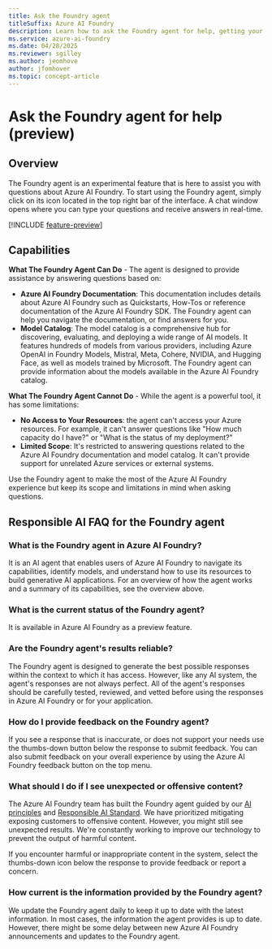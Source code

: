 ```yaml
---
title: Ask the Foundry agent
titleSuffix: Azure AI Foundry
description: Learn how to ask the Foundry agent for help, getting your questions answered based on Azure AI Foundry documentation and model catalog.
ms.service: azure-ai-foundry
ms.date: 04/28/2025
ms.reviewer: sgilley
ms.author: jeomhove
author: jfomhover
ms.topic: concept-article
---
```


# Ask the Foundry agent for help (preview)

## Overview

The Foundry agent is an experimental feature that is here to assist you with questions about Azure AI Foundry. To start using the Foundry agent, simply click on its icon located in the top right bar of the interface. A chat window opens where you can type your questions and receive answers in real-time.

[!INCLUDE [feature-preview](../includes/feature-preview.md)]

## Capabilities

**What The Foundry Agent Can Do** - The agent is designed to provide assistance by answering questions based on:

- **Azure AI Foundry Documentation**: This documentation includes details about Azure AI Foundry such as Quickstarts, How-Tos or reference documentation of the Azure AI Foundry SDK. The Foundry agent can help you navigate the documentation, or find answers for you.
- **Model Catalog**: The model catalog is a comprehensive hub for discovering, evaluating, and deploying a wide range of AI models. It features hundreds of models from various providers, including Azure OpenAI in Foundry Models, Mistral, Meta, Cohere, NVIDIA, and Hugging Face, as well as models trained by Microsoft. The Foundry agent can provide information about the models available in the Azure AI Foundry catalog.

**What The Foundry Agent Cannot Do** - While the agent is a powerful tool, it has some limitations:

- **No Access to Your Resources**: the agent can't access your Azure resources. For example, it can't answer questions like "How much capacity do I have?" or "What is the status of my deployment?"
- **Limited Scope**: It's restricted to answering questions related to the Azure AI Foundry documentation and model catalog. It can't provide support for unrelated Azure services or external systems.

Use the Foundry agent to make the most of the Azure AI Foundry experience but keep its scope and limitations in mind when asking questions.


## Responsible AI FAQ for the Foundry agent

### What is the Foundry agent in Azure AI Foundry?

It is an AI agent that enables users of Azure AI Foundry to navigate its capabilities, identify models, and understand how to use its resources to build generative AI applications. For an overview of how the agent works and a summary of its capabilities, see the overview above.

### What is the current status of the Foundry agent?

It is available in Azure AI Foundry as a preview feature.

### Are the Foundry agent's results reliable?

The Foundry agent is designed to generate the best possible responses within the context to which it has access. However, like any AI system, the agent's responses are not always perfect. All of the agent's responses should be carefully tested, reviewed, and vetted before using the responses in Azure AI Foundry or for your application.

### How do I provide feedback on the Foundry agent?

If you see a response that is inaccurate, or does not support your needs use the thumbs-down button below the response to submit feedback. You can also submit feedback on your overall experience by using the Azure AI Foundry feedback button on the top menu.

### What should I do if I see unexpected or offensive content?

The Azure AI Foundry team has built the Foundry agent guided by our [AI principles](https://www.microsoft.com/ai/principles-and-approach) and [Responsible AI Standard](https://aka.ms/RAIStandardPDF). We have prioritized mitigating exposing customers to offensive content. However, you might still see unexpected results. We're constantly working to improve our technology to prevent the output of harmful content.

If you encounter harmful or inappropriate content in the system, select the thumbs-down icon below the response to provide feedback or report a concern.

### How current is the information provided by the Foundry agent?

We update the Foundry agent daily to keep it up to date with the latest information. In most cases, the information the agent provides is up to date. However, there might be some delay between new Azure AI Foundry announcements and updates to the Foundry agent.
